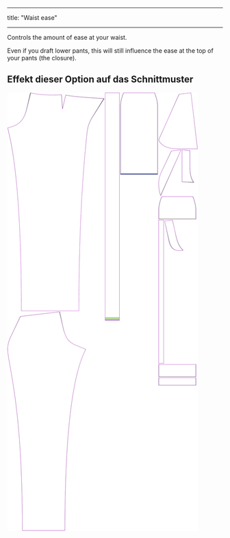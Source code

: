 - - -
title: "Waist ease"
- - -

Controls the amount of ease at your waist.

Even if you draft lower pants, this will still influence the ease at the top of your pants (the closure).

## Effekt dieser Option auf das Schnittmuster

![This image shows the effect of this option by superimposing several variants that have a different value for this option](charlie_waistease_sample.svg "Effect of this option on the pattern")
